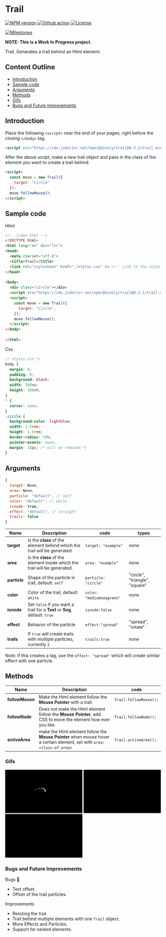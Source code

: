 # Trail
[![NPM version](https://img.shields.io/npm/v/@dinoly/trail/latest?color=blue&label=&logo=npm)](https://www.npmjs.com/package/@dinoly/trail)
[![Github action](https://img.shields.io/github/workflow/status/dinoly/trail/Quality?label=CI&logo=github)](https://github.com/dinoly/trail/actions/workflows/main.yml)
[![License](https://img.shields.io/github/license/dinoly/trail?color=white)](https://github.com/dinoly/trail/blob/main/LICENSE)

[![Milestones](https://img.shields.io/github/milestones/progress/dinoly/trail/1?style=social)](https://github.com/dinoly/trail/milestone/1)

**NOTE: This is a Work In Progress project.**

Trail, Generates a trail behind an Html element.

## Content Outline
- [Introduction](#introduction)
- [Sample code](#sample-code)
- [Arguments](#arguments)
- [Methods](#methods)
- [Gifs](#gifs)
- [Bugs and Future Improvements](#bugs-and-future-improvements)

## Introduction
Place the following `<script>` near the end of your pages, right before the closing `</body>` tag.

```html
<script src="https://cdn.jsdelivr.net/npm/@dinoly/trail@0.3.1/trail.min.js" crossorigin="anonymous"></script>
```
After the above script, make a new trail object and pass in the class of the element you want to create a trail behind.
```html
<script>
  const move = new Trail({
    target: "circle"
  });
  move.followMouse();
</script>
```

## Sample code
Html
```html
<!-- index.html -->
<!DOCTYPE html>
<html lang="en" dir="ltr">
<head>
  <meta charset="utf-8">
  <title>Trail</title>
  <link rel="stylesheet" href="./styles.css" /> <!-- Link to the style sheet with circle's custom styling  -->
</head>

<body>
  <div class="circle"></div>
  <script src="https://cdn.jsdelivr.net/npm/@dinoly/trail@0.3.1/trail.min.js" crossorigin="anonymous"></script>
  <script>
    const move = new Trail({
      target: "circle",
    });
    move.followMouse();
  </script>
</body>

</html>
```
Css
```css
/* styles.css */
body {
  margin: 0;
  padding: 0;
  background: black;
  width: 100vw;
  height: 100vh;
}
* {
  cursor: none;
}
.circle {
  background-color: lightblue;
  width: 1.5rem;
  height: 1.5rem;
  border-radius: 50%;
  pointer-events: none;
  margin: 10px; /* will be removed */
}
```


## Arguments
```js
{
  target: None,
  area: None,
  particle: "default", // self
  color: "default", // white
  isnode: true,
  effect: "default", // straight
  trails: false
}
```

| Name         | Description     | code | types |
|--------------|-----------|------------|-------|
| **target** | Is the **class** of the element behind which the trail will be generated. | `target: "example"`| none |
| **area** | Is the **class** of the element inside which the trail will be generated. | `area: "example"`| none |
| **particle** | Shape of the particle in trail, default: `self` | `particle: "circle"`| "circle", "triangle", "square" |
| **color** | Color of the trail, default: `white` | `color: "mediumseagreen"`| none |
| **isnode** | Set `false` if you want a trail for a **Text** or **Svg**, default: `true` | `isnode:false`| none |
| **effect** | Behavior of the particle | `effect:"spread"`| "spread", "rotate" |
| **trails** | If `true` will create trails with multiple particles, currently `2`. | `trails:true`| none |


Note: if this creates a lag, use the `effect: "spread"` which will create similar effect with one particle.


## Methods
| Name         | Description     | code
|--------------|   -----------   |------------|
| **followMouse** | Make the Html element follow the **Mouse Pointer** with a trail. | `Trail.followMouse();` |
| **followNode** | Does not make the Html element follow the **Mouse Pointer**, add CSS to move the element how ever you like. | `Trail.followNode();` |
| **activeArea** | make the Html element follow the **Mouse Pointer** when mouse hover a certain element, set with `area: <class-of-area>` | `Trail.activeArea();` |

### Gifs
<img src="./followMouse.gif" alt="follow mouse" width="250"/>
<img src="./followNode.gif" alt="follow mouse" width="250"/>
<img src="./activeArea.gif" alt="follow mouse" width="250"/>

### Bugs and Future Improvements
Bugs :bug:
- Text offset.
- Offset of the trail particles.

Improvements
- Resizing the trail.
- Trail behind multiple elements with one `Trail` object.
- More Effects and Particles.
- Support for nested elements.
